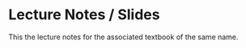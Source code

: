 Lecture Notes / Slides
==============================================

This the lecture notes for the associated textbook of the same name.  